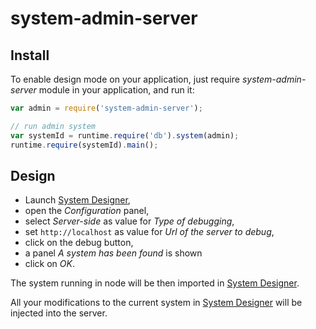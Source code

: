 # system-admin-server

## Install

To enable design mode on your application, just require *system-admin-server* module in your application, and run it:

```js
var admin = require('system-admin-server');

// run admin system
var systemId = runtime.require('db').system(admin);
runtime.require(systemId).main();
```

## Design

* Launch [System Designer](https://system-designer.github.io),
* open the *Configuration* panel,
* select *Server-side* as value for *Type of debugging*,
* set `http://localhost` as value for *Url of the server to debug*,
* click on the debug button,
* a panel *A system has been found* is shown
* click on *OK*.

The system running in node will be then imported in [System Designer](https://system-designer.github.io).

All your modifications to the current system in [System Designer](https://system-designer.github.io) will be injected into the server. 
